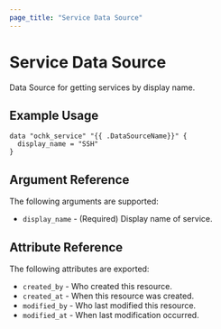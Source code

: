 ```yaml
---
page_title: "Service Data Source"
---
```


# Service Data Source

Data Source for getting services by display name.

## Example Usage

```hcl
data "ochk_service" "{{ .DataSourceName}}" {
  display_name = "SSH"
}
```

## Argument Reference

The following arguments are supported:

* `display_name` - (Required) Display name of service.

## Attribute Reference

The following attributes are exported:
* `created_by` - Who created this resource.
* `created_at` - When this resource was created.
* `modified_by` - Who last modified this resource.
* `modified_at` - When last modification occurred.
    
 
